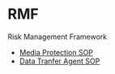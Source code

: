 # RMF
Risk Management Framework

* [Media Protection SOP](MP-SOP.md)
* [Data Tranfer Agent SOP](AC-DTA-SOP.md)
